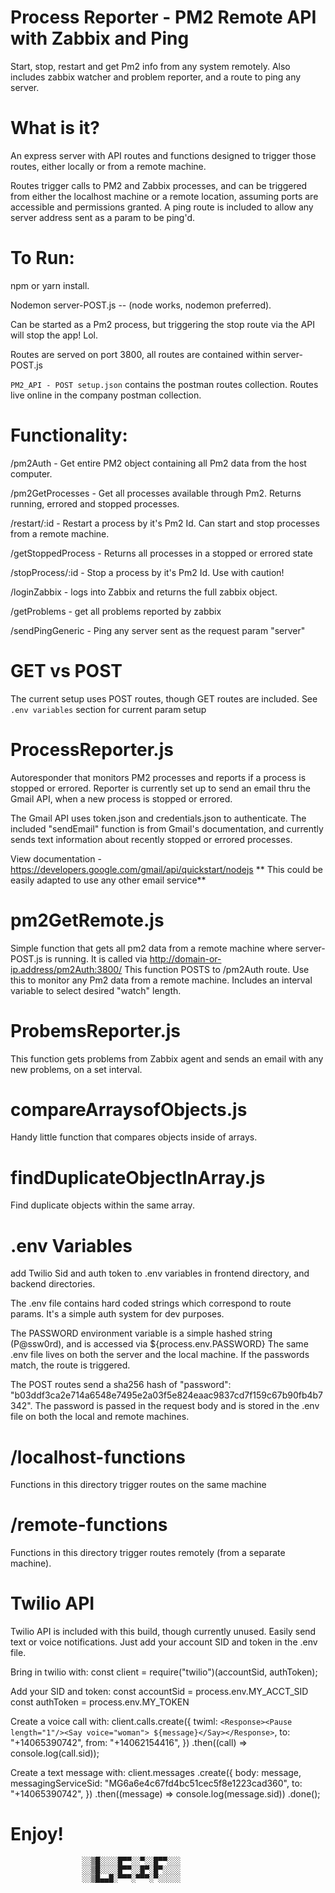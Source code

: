 # Process Reporter - PM2 Remote API with Zabbix and Ping
Start, stop, restart and get Pm2 info from any system remotely. 
Also includes zabbix watcher and problem reporter, and a route to ping any server.

# What is it?

An express server with API routes and functions designed to trigger those routes,
either locally or from a remote machine.

Routes trigger calls to PM2 and Zabbix processes, and can be triggered from either the localhost machine or a remote location, assuming ports are accessible and permissions granted. A ping route is included to allow
any server address sent as a param to be ping'd.

# To Run:
npm or yarn install.  

Nodemon server-POST.js  -- (node works, nodemon preferred).

Can be started as a Pm2 process, but triggering the stop route via the API will stop the app! Lol.

Routes are served on port 3800, all routes are contained within server-POST.js

`PM2_API - POST setup.json` contains the postman routes collection. Routes live online 
in the company postman collection.

# Functionality:

/pm2Auth - Get entire PM2 object containing all Pm2 data from the host computer.

/pm2GetProcesses - Get all processes available through Pm2. Returns running, errored and stopped processes.

/restart/:id - Restart a process by it's Pm2 Id. Can start and stop processes from a remote machine.

/getStoppedProcess - Returns all processes in a stopped or errored state

/stopProcess/:id - Stop a process by it's Pm2 Id. Use with caution!

/loginZabbix - logs into Zabbix and returns the full zabbix object.

/getProblems - get all problems reported by zabbix

/sendPingGeneric - Ping any server sent as the request param "server"

# GET vs POST
The current setup uses POST routes, though GET routes are included.
See `.env variables` section for current param setup

# ProcessReporter.js
Autoresponder that monitors PM2 processes and reports if a process is stopped or errored. 
Reporter is currently set up to send an email thru the Gmail API, when a new process is stopped or errored.

The Gmail API uses token.json and credentials.json to authenticate. 
The included "sendEmail" function is from Gmail's documentation, and currently sends text information about recently stopped or errored processes. 

View documentation - https://developers.google.com/gmail/api/quickstart/nodejs
** This could be easily adapted to use any other email service**

# pm2GetRemote.js
Simple function that gets all pm2 data from a remote machine where server-POST.js is running. 
It is called via http://domain-or-ip.address/pm2Auth:3800/
This function POSTS to /pm2Auth route. Use this to monitor any Pm2 data from a remote machine.
Includes an interval variable to select desired "watch" length.

# ProbemsReporter.js
This function gets problems from Zabbix agent and sends an email with any new problems, on a set interval.

# compareArraysofObjects.js
Handy little function that compares objects inside of arrays.

# findDuplicateObjectInArray.js
Find duplicate objects within the same array.

# .env Variables

add Twilio Sid and auth token to .env variables in frontend directory, and backend directories.

The .env file contains hard coded strings which correspond to route params.
It's a simple auth system for dev purposes.

The PASSWORD environment variable is a simple hashed string (P@ssw0rd), and is accessed via ${process.env.PASSWORD}
The same .env file lives on both the server and the local machine. If the passwords match, the route is triggered.

The POST routes send a sha256 hash of "password": "b03ddf3ca2e714a6548e7495e2a03f5e824eaac9837cd7f159c67b90fb4b7342".
The password is passed in the request body and is stored in the .env file on both the local and remote machines.

# /localhost-functions
Functions in this directory trigger routes on the same machine

# /remote-functions
Functions in this directory trigger routes remotely (from a separate machine). 


# Twilio API
Twilio API is included with this build, though currently unused. Easily send text or voice notifications. Just add your account SID and token in the .env file. 

Bring in twilio with:
const client = require("twilio")(accountSid, authToken);

Add your SID and token:
const accountSid = process.env.MY_ACCT_SID
const authToken = process.env.MY_TOKEN

Create a voice call with:
client.calls.create({
  twiml: `<Response><Pause length="1"/><Say voice="woman"> ${message}</Say></Response>`,
  to: "+14065390742",
  from: "+14062154416",
})
.then((call) => console.log(call.sid));

Create a text message with:
client.messages
.create({
    body: message,
    messagingServiceSid: "MG6a6e4c67fd4bc51cec5f8e1223cad360",
    to: "+14065390742",
})
.then((message) => console.log(message.sid))
.done();

# Enjoy!

                    ░░▒█░░░░█▀▀░░▀░░█▀▀░░░
                    ░░▒█░░░░█▀▀░░█▀░█▀░░░░
                    ░░▒█▄▄█░▀▀▀░▀▀▀░▀░░░░░
                          





